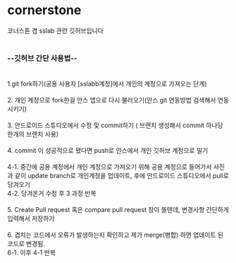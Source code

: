 # cornerstone
코너스톤 겸 sslab 관련 깃허브입니다<br/><br/>

### --깃허브 간단 사용법--<br/><br/>

1.git fork하기(공용 사용자 [sslabb계정]에서 개인의 계정으로 가져오는 단계) <br/><br/>
2. 개인 계정으로 fork한걸 안스 앱으로 다시 불러오기(안스 git 연동방법 검색해서 연동시키기) <br/><br/>
3. 안드로이드 스튜디오에서 수정 및 commit하기 ( 브랜치 생성해서 commit 하나당 한개의 브랜치 사용)<br/><br/>
4. commit 이 성공적으로 됐다면 push로 안스에서 개인 깃허브 계정으로 밀기<br/><br/>
    4-1. 중간에 공용 계정에서 개인 계정으로 가져오기 위해 공용 계정으로 들어가서 사진과 같이 update branch로 개인계정을 업데이트, 후에 안드로이드 스튜디오에서 pull로 당겨오기<br/>
    4-2. 당겨온거 수정 후 3 과정 반복 <br/><br/>
5. Create Pull request 혹은 compare pull request 창이 뜰텐데, 변경사항 간단하게 입력해서 저장하기<br/><br/>
6. 겹치는 코드에서 오류가 발생하는지 확인하고 제가 merge(병합) 하면 업데이트 된 코드로 변경됨.<br/>
    6-1. 이후 4-1 반복<br/>
